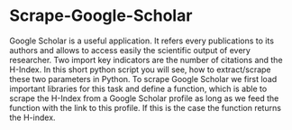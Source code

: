# Scrape-Google-Scholar
Google Scholar is a useful application. It refers every publications to its authors and allows to access easily the scientific output of every researcher. Two import key indicators are the number of citations and the H-Index. In this short python script you will see, how to extract/scrape these two parameters in Python.
To scrape Google Scholar we first load important libraries for this task and define a function, which is able to scrape the H-Index from a Google Scholar profile as long as we feed the function with the link to this profile. If this is the case the function returns the H-index.

